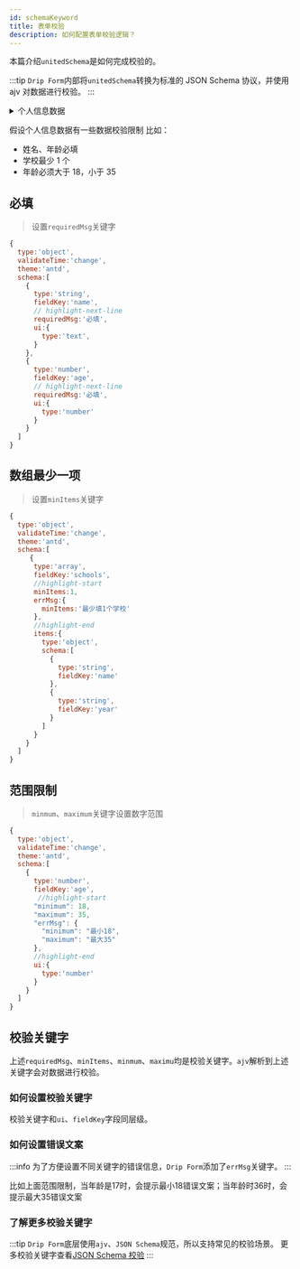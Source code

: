 ```yaml
---
id: schemaKeyword
title: 表单校验
description: 如何配置表单校验逻辑？
---
```


本篇介绍`unitedSchema`是如何完成校验的。

:::tip
`Drip Form`内部将`unitedSchema`转换为标准的 JSON Schema 协议，并使用 ajv 对数据进行校验。
:::

<details>
  <summary>个人信息数据</summary>

```js
{
  name: '张三',
  age: 23,
  married: true,
  hobby: ['钓鱼', '游泳'],
  address: {province: 'xx省', city: 'xx市'},
  mate: ['王四', 23],
  schools: [{name:'xxx小学',year:'2000-2006'},{name:'xxx中学',year:'2007-2010'}]
}
```

</details>

假设个人信息数据有一些数据校验限制
比如：

- 姓名、年龄必填
- 学校最少 1 个
- 年龄必须大于 18，小于 35

## 必填

> 设置`requiredMsg`关键字

```js
{
  type:'object',
  validateTime:'change',
  theme:'antd',
  schema:[
    {
      type:'string',
      fieldKey:'name',
      // highlight-next-line
      requiredMsg:'必填',
      ui:{
        type:'text',
      }
    },
    {
      type:'number',
      fieldKey:'age',
      // highlight-next-line
      requiredMsg:'必填',
      ui:{
        type:'number'
      }
    }
  ]
}
```

## 数组最少一项

> 设置`minItems`关键字

```js
{
  type:'object',
  validateTime:'change',
  theme:'antd',
  schema:[
     {
      type:'array',
      fieldKey:'schools',
      //highlight-start
      minItems:1,
      errMsg:{
        minItems:'最少填1个学校'
      },
      //highlight-end
      items:{
        type:'object',
        schema:[
          {
            type:'string',
            fieldKey:'name'
          },
          {
            type:'string',
            fieldKey:'year'
          }
        ]
      }
    }
  ]
}
```

## 范围限制

> `minmum`、`maximum`关键字设置数字范围

```js
{
  type:'object',
  validateTime:'change',
  theme:'antd',
  schema:[
    {
      type:'number',
      fieldKey:'age',
       //highlight-start
      "minimum": 18,
      "maximum": 35,
      "errMsg": {
        "minimum": "最小18",
        "maximum": "最大35"
      },
      //highlight-end
      ui:{
        type:'number'
      }
    }
  ]
}
```

## 校验关键字

上述`requiredMsg`、`minItems`、`minmum`、`maximu`均是校验关键字。`ajv`解析到上述关键字会对数据进行校验。
### 如何设置校验关键字

校验关键字和`ui`、`fieldKey`字段同层级。

### 如何设置错误文案

:::info
为了方便设置不同关键字的错误信息，`Drip Form`添加了`errMsg`关键字。
:::

比如上面范围限制，当年龄是17时，会提示最小18错误文案；当年龄时36时，会提示最大35错误文案
### 了解更多校验关键字

:::tip
`Drip Form`底层使用`ajv`、`JSON Schema`规范，所以支持常见的校验场景。
更多校验关键字查看[JSON Schema 校验](../use/validate/jsonSchemaValidate)
:::
